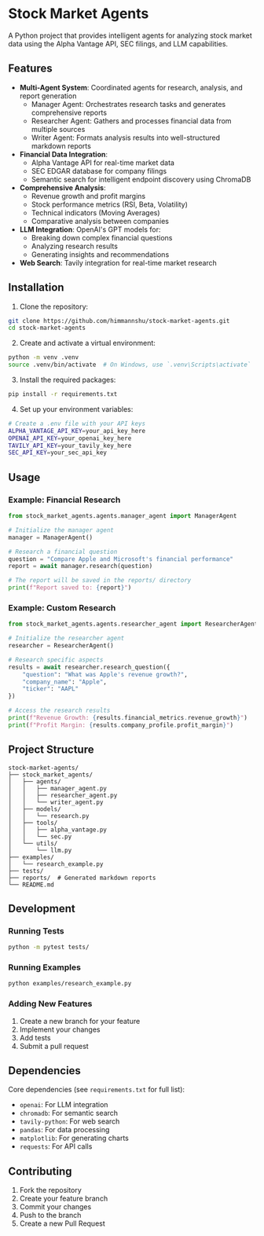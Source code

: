 # Stock Market Agents

A Python project that provides intelligent agents for analyzing stock market data using the Alpha Vantage API, SEC filings, and LLM capabilities.

## Features

- **Multi-Agent System**: Coordinated agents for research, analysis, and report generation
  - Manager Agent: Orchestrates research tasks and generates comprehensive reports
  - Researcher Agent: Gathers and processes financial data from multiple sources
  - Writer Agent: Formats analysis results into well-structured markdown reports
- **Financial Data Integration**:
  - Alpha Vantage API for real-time market data
  - SEC EDGAR database for company filings
  - Semantic search for intelligent endpoint discovery using ChromaDB
- **Comprehensive Analysis**:
  - Revenue growth and profit margins
  - Stock performance metrics (RSI, Beta, Volatility)
  - Technical indicators (Moving Averages)
  - Comparative analysis between companies
- **LLM Integration**: OpenAI's GPT models for:
  - Breaking down complex financial questions
  - Analyzing research results
  - Generating insights and recommendations
- **Web Search**: Tavily integration for real-time market research

## Installation

1. Clone the repository:
```bash
git clone https://github.com/himmannshu/stock-market-agents.git
cd stock-market-agents
```

2. Create and activate a virtual environment:
```bash
python -m venv .venv
source .venv/bin/activate  # On Windows, use `.venv\Scripts\activate`
```

3. Install the required packages:
```bash
pip install -r requirements.txt
```

4. Set up your environment variables:
```bash
# Create a .env file with your API keys
ALPHA_VANTAGE_API_KEY=your_api_key_here
OPENAI_API_KEY=your_openai_key_here
TAVILY_API_KEY=your_tavily_key_here
SEC_API_KEY=your_sec_api_key
```

## Usage

### Example: Financial Research

```python
from stock_market_agents.agents.manager_agent import ManagerAgent

# Initialize the manager agent
manager = ManagerAgent()

# Research a financial question
question = "Compare Apple and Microsoft's financial performance"
report = await manager.research(question)

# The report will be saved in the reports/ directory
print(f"Report saved to: {report}")
```

### Example: Custom Research

```python
from stock_market_agents.agents.researcher_agent import ResearcherAgent

# Initialize the researcher agent
researcher = ResearcherAgent()

# Research specific aspects
results = await researcher.research_question({
    "question": "What was Apple's revenue growth?",
    "company_name": "Apple",
    "ticker": "AAPL"
})

# Access the research results
print(f"Revenue Growth: {results.financial_metrics.revenue_growth}")
print(f"Profit Margin: {results.company_profile.profit_margin}")
```

## Project Structure

```
stock-market-agents/
├── stock_market_agents/
│   ├── agents/
│   │   ├── manager_agent.py
│   │   ├── researcher_agent.py
│   │   └── writer_agent.py
│   ├── models/
│   │   └── research.py
│   ├── tools/
│   │   ├── alpha_vantage.py
│   │   └── sec.py
│   └── utils/
│       └── llm.py
├── examples/
│   └── research_example.py
├── tests/
├── reports/  # Generated markdown reports
└── README.md
```

## Development

### Running Tests

```bash
python -m pytest tests/
```

### Running Examples

```bash
python examples/research_example.py
```

### Adding New Features

1. Create a new branch for your feature
2. Implement your changes
3. Add tests
4. Submit a pull request

## Dependencies

Core dependencies (see `requirements.txt` for full list):
- `openai`: For LLM integration
- `chromadb`: For semantic search
- `tavily-python`: For web search
- `pandas`: For data processing
- `matplotlib`: For generating charts
- `requests`: For API calls

## Contributing

1. Fork the repository
2. Create your feature branch
3. Commit your changes
4. Push to the branch
5. Create a new Pull Request
